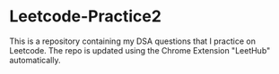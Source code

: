 # Leetcode-Practice2
This is a repository containing my DSA questions that I practice on Leetcode. The repo is updated using the Chrome Extension "LeetHub" automatically. 
